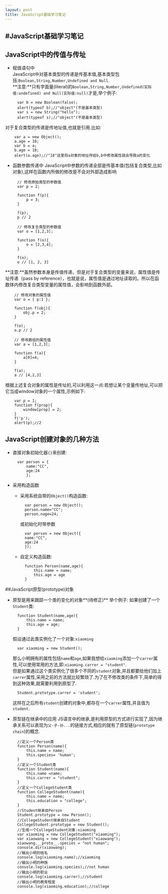 ```yaml
---
layout: post
title: JavaScript基础学习笔记
---
```

#JavaScript基础学习笔记
---
## JavaScript中的传值与传址
* 赋值语句中  
JavaScript中对基本类型的传递是传基本值,基本类型包括:`Boolean,String,Number,Undefined and Null`.  
**注意:**只有字面量(literal)的`Boolean,String,Number,Undefined(实际值:undefined) and Null(实际值:null)`才是,举个例子:  

		var b = new Boolean(false);
		alert(typeof b);//"object"(不是基本类型)
		var s = new String("hello");
		alert(typeof s);//"object"(不是基本类型)
对于复合类型的传递是传地址值,也就是引用.比如:  

		var a = new Object();
		a.age = 10;
		var b = a;
		b.age = 18;
		alert(a.age);//"18"这里将a对象的地址传给b,b中修改属性就会导致a的变化

* 函数参数传递中
JavaScript中参数的传递全部是传基本值(包括复合类型,比如对象),这样在函数内所做的修改是不会对外部造成影响  

		// 修改原始类型的参数值
		var p = 2; 
		
		function f(p){
		    p = 3;
		}
		
		f(p);
		p // 2
		
		// 修改复合类型的参数值
		var o = [1,2,3];
		
		function f(o){
		    o = [2,3,4];
		}
		
		f(o);
		o // [1, 2, 3]
**注意:**虽然参数本身是传值传递，但是对于复合类型的变量来说，属性值是传址传递（pass by reference），也就是说，属性值是通过地址读取的。所以在函数体内修改复合类型变量的属性值，会影响到函数外部。

		// 修改对象的属性值
		var o = { p:1 };
		
		function f(obj){
		    obj.p = 2;
		}
		
		f(o);
		o.p // 2
		
		// 修改数组的属性值
		var a = [1,2,3];
		
		function f(a){
		    a[0]=4;
		}
		
		f(a);
		a // [4,2,3]
根据上述复合对象的属性是传址的,可以利用这一点:若想让某个变量传地址,可以把它当成window对象的一个属性,示例如下:  

		var p = 1;
		function f(prop){
			window[prop] = 2;
		}
		f('p');
		alert(p);//2

## JavaScript创建对象的几种方法

* 直接对象初始化器`{}`来创建:  

		var person = {
			name:"CC",
			age:24
			};

* 采用构造函数
	- 采用系统自带的`Object()`构造函数:

			var person = new Object();
			person.name="CC";
			person.nage=24;
		或初始化时带参数

			var person = new Object({
			name:"CC",
			age:24
			}); 
	- 自定义构造函数:

			function Person(name,age){
				this.name = name;
				this.age = age
			}

##JavaScript原型(prototype)对象
* 原型是用来跟踪一个类的变化的对象**(待修正)**
举个例子:
如果创建了一个`Student`类:
	
		function Student(name,age){
			this.name = name;
			this.age = age;
		}
	假设通过此类实例化了一个对象:`xiaoming`
	
		var xiaoming = new Student();
	那么小明拥有的属性包括`name`和`age`,如果我想给`xiaoming`添加一个`carrer`属性,可以使用常用的方法,即:`xiaoming.carrer = "student"`.  
	但是如果通过这个类实例化了很多个不同的`student`对象,并且都要给他们加上`carrer`属性,采用之前的方法就比较繁琐了.为了在不修改类的条件下,简单的得到这种效果,就需要利用到原型了.
	
		Student.prototype.carrer = 'student';
	这样在之后所有`student`创建的对象中,都存在一个`carrer`属性,并且值为`student`.
* 原型链在继承中的应用
	JS语言中的继承,是利用原型的方式进行实现了,因为继承关系可以表现为`父-子-孙...`的链接方式,相应的就有了原型链(`prototype chain`)的概念.

		//定义一个Person类
		function Person(name){
		    this.name = name;
		    this.species= 'human';
		}
		//定义一个Student类
		function Student(name){
		    this.name =name;
		    this.carrer = "student";
		}
		//定义一个CollegeStudent类
		function CollegeStudent(name){
		    this.name = name;
		    this.education = "college";
		}
		//Student继承自Person
		Student.prototype = new Person();
		//CollegeStudent继承自Student
		CollegeStudent.prototype = new Student();
		//生成一个CollegeStudent对象:xiaoming
		var xiaoming = new CollegeStudent("xiaoming");
		var xiaowang = new CollegeStudent("xiaowang");
		xiaowang.__proto__.species = "not human";
		console.dir(xiaowang);
		//输出小明的姓名
		console.log(xiaoming.name);//xiaoming
		//输出小明的种族
		console.log(xiaoming.species);//not human
		//输出小明的职业
		console.log(xiaoming.carrer);//student
		//输出小明的教育程度
		console.log(xiaoming.education);//college